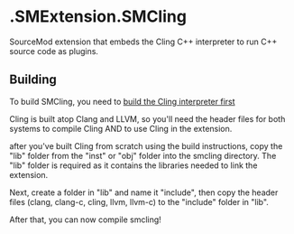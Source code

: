 # .SMExtension.SMCling
SourceMod extension that embeds the Cling C++ interpreter to run C++ source code as plugins.

## Building
To build SMCling, you need to [build the Cling interpreter first](https://root.cern.ch/cling-build-instructions)

Cling is built atop Clang and LLVM, so you'll need the header files for both systems to compile Cling AND to use Cling in the extension.

after you've built Cling from scratch using the build instructions, copy the "lib" folder from the "inst" or "obj" folder into the smcling directory. The "lib" folder is required as it contains the libraries needed to link the extension.

Next, create a folder in "lib" and name it "include", then copy the header files (clang, clang-c, cling, llvm, llvm-c) to the "include" folder in "lib".

After that, you can now compile smcling!
